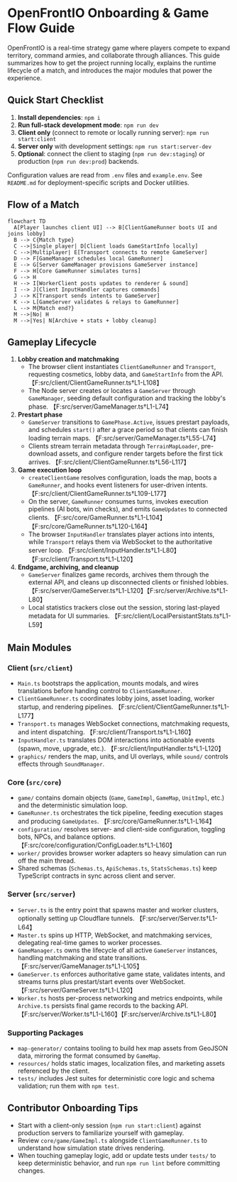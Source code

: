 # OpenFrontIO Onboarding & Game Flow Guide

OpenFrontIO is a real-time strategy game where players compete to expand territory, command armies, and collaborate through
alliances. This guide summarizes how to get the project running locally, explains the runtime lifecycle of a match, and
introduces the major modules that power the experience.

## Quick Start Checklist

1. **Install dependencies**: `npm i`
2. **Run full-stack development mode**: `npm run dev`
3. **Client only** (connect to remote or locally running server): `npm run start:client`
4. **Server only** with development settings: `npm run start:server-dev`
5. **Optional**: connect the client to staging (`npm run dev:staging`) or production (`npm run dev:prod`) backends.

Configuration values are read from `.env` files and `example.env`. See `README.md` for deployment-specific scripts and Docker
utilities.

## Flow of a Match

```mermaid
flowchart TD
  A[Player launches client UI] --> B[ClientGameRunner boots UI and joins lobby]
  B --> C{Match type}
  C -->|Single player| D[Client loads GameStartInfo locally]
  C -->|Multiplayer| E[Transport connects to remote GameServer]
  D --> F[GameManager schedules local GameRunner]
  E --> G[Server GameManager provisions GameServer instance]
  F --> H[Core GameRunner simulates turns]
  G --> H
  H --> I[WorkerClient posts updates to renderer & sound]
  I --> J[Client InputHandler captures commands]
  J --> K[Transport sends intents to GameServer]
  K --> L[GameServer validates & relays to GameRunner]
  L --> M{Match end?}
  M -->|No| H
  M -->|Yes| N[Archive + stats + lobby cleanup]
```

## Gameplay Lifecycle

1. **Lobby creation and matchmaking**
   - The browser client instantiates `ClientGameRunner` and `Transport`, requesting cosmetics, lobby data, and
     `GameStartInfo` from the API. 【F:src/client/ClientGameRunner.ts†L1-L108】
   - The Node server creates or locates a `GameServer` through `GameManager`, seeding default configuration and tracking the
     lobby's phase. 【F:src/server/GameManager.ts†L1-L74】
2. **Prestart phase**
   - `GameServer` transitions to `GamePhase.Active`, issues prestart payloads, and schedules `start()` after a grace period
     so that clients can finish loading terrain maps. 【F:src/server/GameManager.ts†L55-L74】
   - Clients stream terrain metadata through `TerrainMapLoader`, pre-download assets, and configure render targets before the
     first tick arrives. 【F:src/client/ClientGameRunner.ts†L56-L117】
3. **Game execution loop**
   - `createClientGame` resolves configuration, loads the map, boots a `GameRunner`, and hooks event listeners for
     user-driven intents. 【F:src/client/ClientGameRunner.ts†L109-L177】
   - On the server, `GameRunner` consumes turns, invokes execution pipelines (AI bots, win checks), and emits `GameUpdates`
     to connected clients. 【F:src/core/GameRunner.ts†L1-L104】【F:src/core/GameRunner.ts†L120-L164】
   - The browser `InputHandler` translates player actions into intents, while `Transport` relays them via WebSocket to the
     authoritative server loop. 【F:src/client/InputHandler.ts†L1-L80】【F:src/client/Transport.ts†L1-L120】
4. **Endgame, archiving, and cleanup**
   - `GameServer` finalizes game records, archives them through the external API, and cleans up disconnected clients or
     finished lobbies. 【F:src/server/GameServer.ts†L1-L120】【F:src/server/Archive.ts†L1-L80】
   - Local statistics trackers close out the session, storing last-played metadata for UI summaries. 【F:src/client/LocalPersistantStats.ts†L1-L59】

## Main Modules

### Client (`src/client`)

- `Main.ts` bootstraps the application, mounts modals, and wires translations before handing control to `ClientGameRunner`.
- `ClientGameRunner.ts` coordinates lobby joins, asset loading, worker startup, and rendering pipelines. 【F:src/client/ClientGameRunner.ts†L1-L177】
- `Transport.ts` manages WebSocket connections, matchmaking requests, and intent dispatching. 【F:src/client/Transport.ts†L1-L160】
- `InputHandler.ts` translates DOM interactions into actionable events (spawn, move, upgrade, etc.). 【F:src/client/InputHandler.ts†L1-L120】
- `graphics/` renders the map, units, and UI overlays, while `sound/` controls effects through `SoundManager`.

### Core (`src/core`)

- `game/` contains domain objects (`Game`, `GameImpl`, `GameMap`, `UnitImpl`, etc.) and the deterministic simulation loop.
- `GameRunner.ts` orchestrates the tick pipeline, feeding execution stages and producing `GameUpdates`. 【F:src/core/GameRunner.ts†L1-L164】
- `configuration/` resolves server- and client-side configuration, toggling bots, NPCs, and balance options. 【F:src/core/configuration/ConfigLoader.ts†L1-L160】
- `worker/` provides browser worker adapters so heavy simulation can run off the main thread.
- Shared schemas (`Schemas.ts`, `ApiSchemas.ts`, `StatsSchemas.ts`) keep TypeScript contracts in sync across client and server.

### Server (`src/server`)

- `Server.ts` is the entry point that spawns master and worker clusters, optionally setting up Cloudflare tunnels. 【F:src/server/Server.ts†L1-L64】
- `Master.ts` spins up HTTP, WebSocket, and matchmaking services, delegating real-time games to worker processes.
- `GameManager.ts` owns the lifecycle of all active `GameServer` instances, handling matchmaking and state transitions.
  【F:src/server/GameManager.ts†L1-L105】
- `GameServer.ts` enforces authoritative game state, validates intents, and streams turns plus prestart/start events over
  WebSocket. 【F:src/server/GameServer.ts†L1-L120】
- `Worker.ts` hosts per-process networking and metrics endpoints, while `Archive.ts` persists final game records to the
  backing API. 【F:src/server/Worker.ts†L1-L160】【F:src/server/Archive.ts†L1-L80】

### Supporting Packages

- `map-generator/` contains tooling to build hex map assets from GeoJSON data, mirroring the format consumed by `GameMap`.
- `resources/` holds static images, localization files, and marketing assets referenced by the client.
- `tests/` includes Jest suites for deterministic core logic and schema validation; run them with `npm test`.

## Contributor Onboarding Tips

- Start with a client-only session (`npm run start:client`) against production servers to familiarize yourself with gameplay.
- Review `core/game/GameImpl.ts` alongside `ClientGameRunner.ts` to understand how simulation state drives rendering.
- When touching gameplay logic, add or update tests under `tests/` to keep deterministic behavior, and run `npm run lint`
  before committing changes.
